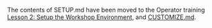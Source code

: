 The contents of SETUP.md have been moved to the Operator training [Lesson 2: Setup the Workshop Environment](lessons/operator/02/README.md#readme), and [CUSTOMIZE.md](CUSTOMIZE.md).
